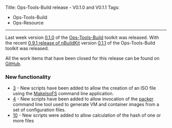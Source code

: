 Title: Ops-Tools-Build release - V0.1.0 and V0.1.1
Tags:
  - Ops-Tools-Build
  - Ops-Resource
---

Last week version [0.1.0](https://github.com/ops-resource/ops-tools-build/releases/tag/0.1.0) of the
[Ops-Tools-Build](https://github.com/ops-resource/ops-tools-build) toolkit was released. With the recent
[0.9.1 release of nBuildKit](./posts/nBuildKit-release-V091) version [0.1.1](https://github.com/ops-resource/ops-tools-build/releases/tag/0.1.1)
of the Ops-Tools-Build toolkit was released.

All the work items that have been closed for this release can be found on
[GitHub](https://github.com/ops-resource/ops-tools-build/milestone/1?closed=1).


### New functionality

- [3](https://github.com/ops-resource/ops-tools-build/issues/3) - New scripts have been added to allow
  the creation of an ISO file using the [MakeIsoFS](https://sourceforge.net/projects/tumagcc) command
  line application.
- [4](https://github.com/ops-resource/ops-tools-build/issues/4) - New scripts have been added to allow
  invocation of the [packer](https://www.packer.io/) command line tool used to generate VM and
  container images from a set of configuration files.
- [10](https://github.com/ops-resource/ops-tools-build/issues/10) - New scripts were added to allow
  calculation of the hash of one or more files
